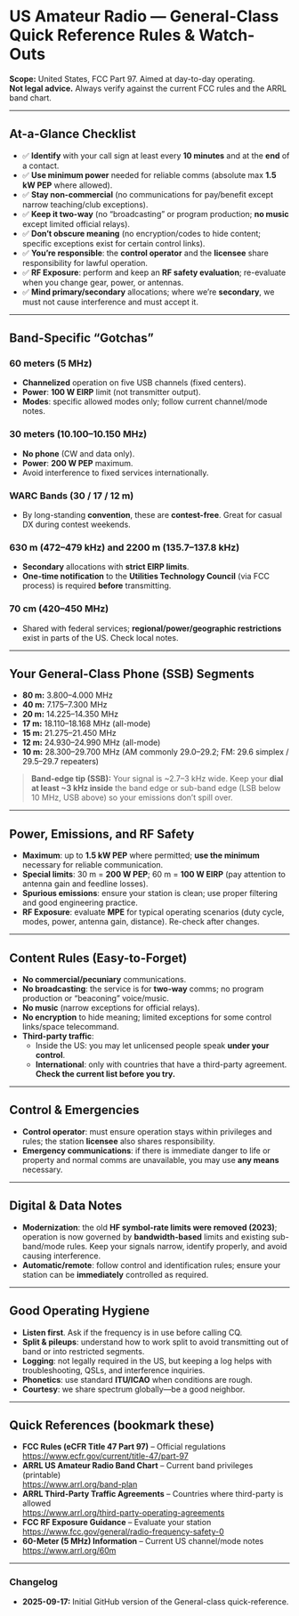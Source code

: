 # US Amateur Radio — General-Class Quick Reference Rules & Watch-Outs

**Scope:** United States, FCC Part 97. Aimed at day-to-day operating.  
**Not legal advice.** Always verify against the current FCC rules and the ARRL band chart.

---

## At-a-Glance Checklist
- ✅ **Identify** with your call sign at least every **10 minutes** and at the **end** of a contact.
- ✅ **Use minimum power** needed for reliable comms (absolute max **1.5 kW PEP** where allowed).
- ✅ **Stay non-commercial** (no communications for pay/benefit except narrow teaching/club exceptions).
- ✅ **Keep it two-way** (no “broadcasting” or program production; **no music** except limited official relays).
- ✅ **Don’t obscure meaning** (no encryption/codes to hide content; specific exceptions exist for certain control links).
- ✅ **You’re responsible**: the **control operator** and the **licensee** share responsibility for lawful operation.
- ✅ **RF Exposure**: perform and keep an **RF safety evaluation**; re-evaluate when you change gear, power, or antennas.
- ✅ **Mind primary/secondary** allocations; where we’re **secondary**, we must not cause interference and must accept it.

---

## Band-Specific “Gotchas”

### 60 meters (5 MHz)
- **Channelized** operation on five USB channels (fixed centers).  
- **Power**: **100 W EIRP** limit (not transmitter output).  
- **Modes**: specific allowed modes only; follow current channel/mode notes.

### 30 meters (10.100–10.150 MHz)
- **No phone** (CW and data only).  
- **Power**: **200 W PEP** maximum.  
- Avoid interference to fixed services internationally.

### WARC Bands (30 / 17 / 12 m)
- By long-standing **convention**, these are **contest-free**. Great for casual DX during contest weekends.

### 630 m (472–479 kHz) and 2200 m (135.7–137.8 kHz)
- **Secondary** allocations with **strict EIRP limits**.  
- **One-time notification** to the **Utilities Technology Council** (via FCC process) is required **before** transmitting.

### 70 cm (420–450 MHz)
- Shared with federal services; **regional/power/geographic restrictions** exist in parts of the US. Check local notes.

---

## Your General-Class **Phone (SSB) Segments**
- **80 m:** 3.800–4.000 MHz  
- **40 m:** 7.175–7.300 MHz  
- **20 m:** 14.225–14.350 MHz  
- **17 m:** 18.110–18.168 MHz (all-mode)  
- **15 m:** 21.275–21.450 MHz  
- **12 m:** 24.930–24.990 MHz (all-mode)  
- **10 m:** 28.300–29.700 MHz (AM commonly 29.0–29.2; FM: 29.6 simplex / 29.5–29.7 repeaters)

> **Band-edge tip (SSB):** Your signal is ~2.7–3 kHz wide. Keep your **dial at least ~3 kHz inside** the band edge or sub-band edge (LSB below 10 MHz, USB above) so your emissions don’t spill over.

---

## Power, Emissions, and RF Safety
- **Maximum**: up to **1.5 kW PEP** where permitted; **use the minimum** necessary for reliable communication.
- **Special limits**: 30 m = **200 W PEP**; 60 m = **100 W EIRP** (pay attention to antenna gain and feedline losses).
- **Spurious emissions**: ensure your station is clean; use proper filtering and good engineering practice.
- **RF Exposure**: evaluate **MPE** for typical operating scenarios (duty cycle, modes, power, antenna gain, distance). Re-check after changes.

---

## Content Rules (Easy-to-Forget)
- **No commercial/pecuniary** communications.
- **No broadcasting**: the service is for **two-way** comms; no program production or “beaconing” voice/music.
- **No music** (narrow exceptions for official relays).
- **No encryption** to hide meaning; limited exceptions for some control links/space telecommand.
- **Third-party traffic**:  
  - Inside the US: you may let unlicensed people speak **under your control**.  
  - **International**: only with countries that have a third-party agreement. **Check the current list before you try.**

---

## Control & Emergencies
- **Control operator**: must ensure operation stays within privileges and rules; the station **licensee** also shares responsibility.
- **Emergency communications**: if there is immediate danger to life or property and normal comms are unavailable, you may use **any means** necessary.

---

## Digital & Data Notes
- **Modernization**: the old **HF symbol-rate limits were removed (2023)**; operation is now governed by **bandwidth-based** limits and existing sub-band/mode rules. Keep your signals narrow, identify properly, and avoid causing interference.
- **Automatic/remote**: follow control and identification rules; ensure your station can be **immediately** controlled as required.

---

## Good Operating Hygiene
- **Listen first**. Ask if the frequency is in use before calling CQ.  
- **Split & pileups**: understand how to work split to avoid transmitting out of band or into restricted segments.  
- **Logging**: not legally required in the US, but keeping a log helps with troubleshooting, QSLs, and interference inquiries.  
- **Phonetics**: use standard **ITU/ICAO** when conditions are rough.  
- **Courtesy**: we share spectrum globally—be a good neighbor.

---

## Quick References (bookmark these)
- **FCC Rules (eCFR Title 47 Part 97)** – Official regulations  
  https://www.ecfr.gov/current/title-47/part-97
- **ARRL US Amateur Radio Band Chart** – Current band privileges (printable)  
  https://www.arrl.org/band-plan
- **ARRL Third-Party Traffic Agreements** – Countries where third-party is allowed  
  https://www.arrl.org/third-party-operating-agreements
- **FCC RF Exposure Guidance** – Evaluate your station  
  https://www.fcc.gov/general/radio-frequency-safety-0
- **60-Meter (5 MHz) Information** – Current US channel/mode notes  
  https://www.arrl.org/60m

---

### Changelog
- **2025-09-17:** Initial GitHub version of the General-class quick-reference.
